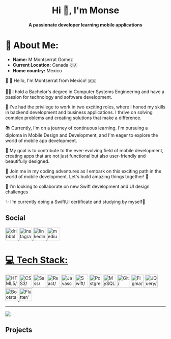 <h1 align="center">Hi 👋, I'm Monse</h1>
<h4 align="center">A passionate developer learning mobile applications</h4>

# 💫 About Me:

- **Name:** M Montserrat Gomez
- **Current Location:** Canada 🇨🇦
- **Home country:** Mexico

  

🔭 👋 Hello, I'm Montserrat from Mexico! 🇲🇽<br>
<br>👩‍💻 I hold a Bachelor's degree in Computer Systems Engineering and have a passion for technology and software development.

💼 I've had the privilege to work in two exciting roles, where I honed my skills in backend development and business applications. I thrive on solving complex problems and creating solutions that make a difference.

📚 Currently, I'm on a journey of continuous learning. I'm pursuing a diploma in Mobile Design and Development, and I'm eager to explore the world of mobile app development.

📱 My goal is to contribute to the ever-evolving field of mobile development, creating apps that are not just functional but also user-friendly and beautifully designed.

🌟 Join me in my coding adventures as I embark on this exciting path in the world of mobile development. Let's build amazing things together! 🚀<br>


👯 I’m looking to collaborate on new Swift development and UI design challenges <br>

✨ I’m currently doing a SwiftUI certificate and studying by myself🍃<br>


## Social 
<a href="https://www.dribbble.com/Monzgomz" target="_blank" ><img src="https://res.cloudinary.com/dreamlist/image/upload/v1676730799/ease-prof/social/dribbble-icon_cue26p.svg" height="40" width="40" alt=dribbble/>
<a href="http://www.instagram.com/_ustmonz" target="_blank" ><img src="https://res.cloudinary.com/dreamlist/image/upload/v1676730747/ease-prof/social/instagram-icon_awmjo1.svg" height="40" width="40" alt=instagram/>
<a href="https://www.linkedin.com/in/montserrat-gomez-334b1614a" target="_blank" ><img src="https://res.cloudinary.com/dreamlist/image/upload/v1676730564/ease-prof/social/linkedin-tile_jaz1sv.svg" height="40" width="40" alt=linkedin/>
<a href="http://www.medium.com/Monzegomz" target="_blank" ><img src="https://res.cloudinary.com/dreamlist/image/upload/v1676621629/ease-prof/social/medium-icon-svgrepo-com_wwdm1p.svg" height="40" width="40" alt=medium/>

# 💻 Tech Stack:
<a href="https://developer.mozilla.org/en-US/docs/Glossary/HTML5" target="_blank" ><img src="https://res.cloudinary.com/dreamlist/image/upload/v1676609810/ease-prof/others/html_lk2f50.svg" height="40" width="40" alt=HTML5/>
<a href="https://www.w3.org/TR/CSS/#css" target="_blank" ><img src="https://res.cloudinary.com/dreamlist/image/upload/v1676609810/ease-prof/others/css_ebnigo.svg" height="40" width="40" alt=CSS3/>
<a href="https://sass-lang.com/" target="_blank" ><img src="https://res.cloudinary.com/dreamlist/image/upload/v1676728717/ease-prof/programming%20languages/sass-1_e2j4kh.svg" height="40" width="40" alt=Sass/>
<a href="https://reactjs.org/" target="_blank" ><img src="https://res.cloudinary.com/dreamlist/image/upload/v1676609814/ease-prof/frameworks/react_cbllza.svg" height="40" width="40" alt=React/>
<a href="https://developer.mozilla.org/en-US/docs/Web/JavaScript" target="_blank" ><img src="https://res.cloudinary.com/dreamlist/image/upload/v1676609805/ease-prof/programming%20languages/javascript_zl26n3.svg" height="40" width="40" alt=Javascript/>
<a href="https://developer.apple.com/swift/" target="_blank" ><img src="https://res.cloudinary.com/dreamlist/image/upload/v1676728649/ease-prof/programming%20languages/swift-icon_uijdcv.svg" height="40" width="40" alt=Swift/>
<a href="https://www.postgresql.org/" target="_blank" ><img src="https://res.cloudinary.com/dreamlist/image/upload/v1676609816/ease-prof/databases/postgresql_jz4fc4.svg" height="40" width="40" alt=PostgreSQL/>
<a href="https://www.mysql.com/" target="_blank" ><img src="https://res.cloudinary.com/dreamlist/image/upload/v1676729166/ease-prof/programming%20languages/mysql-6_ucn6fm.svg" height="40" width="40" alt=MySQL/>
<a href="https://git-scm.com/" target="_blank" ><img src="https://res.cloudinary.com/dreamlist/image/upload/v1676726456/ease-prof/others/git_xzurom.svg" height="40" width="40" alt=Git/>
<a href="https://www.figma.com/" target="_blank" ><img src="https://res.cloudinary.com/dreamlist/image/upload/v1676730196/ease-prof/programming%20languages/icons8-figma_ikwot6.svg" height="40" width="40" alt=Figma/>
<a href="https://jquery.com/" target="_blank" ><img src="https://res.cloudinary.com/dreamlist/image/upload/v1676728871/ease-prof/programming%20languages/jquery-4_pwnyqw.svg" height="40" width="40" alt=JQuery/>
<a href="https://getbootstrap.com/" target="_blank" ><img src="https://res.cloudinary.com/dreamlist/image/upload/v1676609812/ease-prof/frameworks/boostrap_tlv0am.svg" height="40" width="40" alt=Bootstarp/>
<a href="https://flutter.dev/" target="_blank" ><img src="https://res.cloudinary.com/dreamlist/image/upload/v1676729893/ease-prof/programming%20languages/flutter_vtknfm.svg" height="40" width="40" alt=Flutter/>


---
[![](https://visitcount.itsvg.in/api?id=monsgomz&icon=0&color=0)](https://visitcount.itsvg.in)

## Projects




